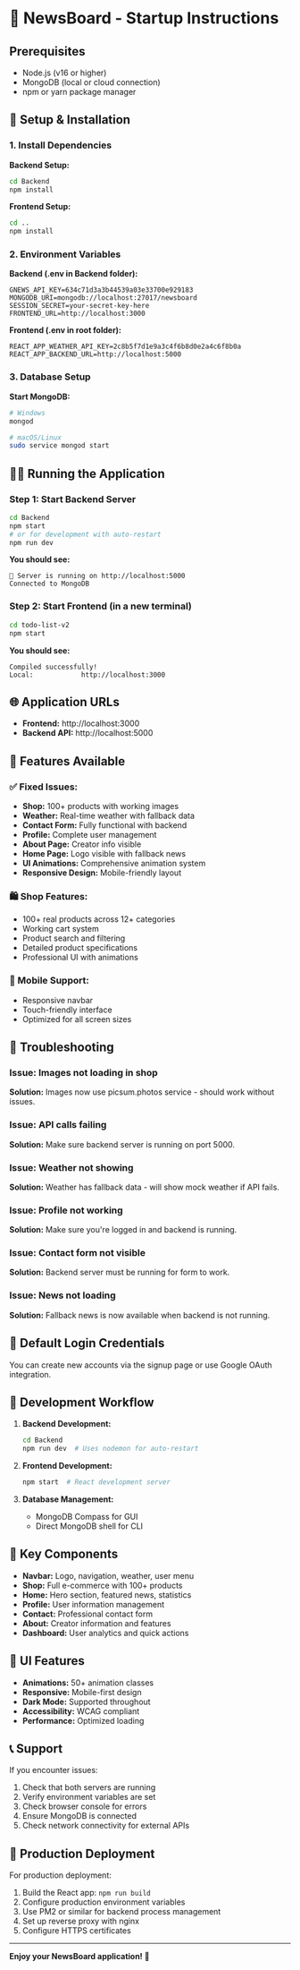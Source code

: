 # 🚀 NewsBoard - Startup Instructions

## Prerequisites
- Node.js (v16 or higher)
- MongoDB (local or cloud connection)
- npm or yarn package manager

## 🔧 Setup & Installation

### 1. Install Dependencies

**Backend Setup:**
```bash
cd Backend
npm install
```

**Frontend Setup:**
```bash
cd ..
npm install
```

### 2. Environment Variables

**Backend (.env in Backend folder):**
```env
GNEWS_API_KEY=634c71d3a3b44539a03e33700e929183
MONGODB_URI=mongodb://localhost:27017/newsboard
SESSION_SECRET=your-secret-key-here
FRONTEND_URL=http://localhost:3000
```

**Frontend (.env in root folder):**
```env
REACT_APP_WEATHER_API_KEY=2c8b5f7d1e9a3c4f6b8d0e2a4c6f8b0a
REACT_APP_BACKEND_URL=http://localhost:5000
```

### 3. Database Setup

**Start MongoDB:**
```bash
# Windows
mongod

# macOS/Linux
sudo service mongod start
```

## 🏃‍♂️ Running the Application

### Step 1: Start Backend Server
```bash
cd Backend
npm start
# or for development with auto-restart
npm run dev
```

**You should see:**
```
🚀 Server is running on http://localhost:5000
Connected to MongoDB
```

### Step 2: Start Frontend (in a new terminal)
```bash
cd todo-list-v2
npm start
```

**You should see:**
```
Compiled successfully!
Local:            http://localhost:3000
```

## 🌐 Application URLs

- **Frontend:** http://localhost:3000
- **Backend API:** http://localhost:5000

## 🎯 Features Available

### ✅ Fixed Issues:
- **Shop:** 100+ products with working images
- **Weather:** Real-time weather with fallback data
- **Contact Form:** Fully functional with backend
- **Profile:** Complete user management
- **About Page:** Creator info visible
- **Home Page:** Logo visible with fallback news
- **UI Animations:** Comprehensive animation system
- **Responsive Design:** Mobile-friendly layout

### 🛍️ Shop Features:
- 100+ real products across 12+ categories
- Working cart system
- Product search and filtering
- Detailed product specifications
- Professional UI with animations

### 📱 Mobile Support:
- Responsive navbar
- Touch-friendly interface
- Optimized for all screen sizes

## 🐛 Troubleshooting

### Issue: Images not loading in shop
**Solution:** Images now use picsum.photos service - should work without issues.

### Issue: API calls failing
**Solution:** Make sure backend server is running on port 5000.

### Issue: Weather not showing
**Solution:** Weather has fallback data - will show mock weather if API fails.

### Issue: Profile not working
**Solution:** Make sure you're logged in and backend is running.

### Issue: Contact form not visible
**Solution:** Backend server must be running for form to work.

### Issue: News not loading
**Solution:** Fallback news is now available when backend is not running.

## 📝 Default Login Credentials

You can create new accounts via the signup page or use Google OAuth integration.

## 🔄 Development Workflow

1. **Backend Development:**
   ```bash
   cd Backend
   npm run dev  # Uses nodemon for auto-restart
   ```

2. **Frontend Development:**
   ```bash
   npm start  # React development server
   ```

3. **Database Management:**
   - MongoDB Compass for GUI
   - Direct MongoDB shell for CLI

## 🌟 Key Components

- **Navbar:** Logo, navigation, weather, user menu
- **Shop:** Full e-commerce with 100+ products
- **Home:** Hero section, featured news, statistics
- **Profile:** User information management
- **Contact:** Professional contact form
- **About:** Creator information and features
- **Dashboard:** User analytics and quick actions

## 🎨 UI Features

- **Animations:** 50+ animation classes
- **Responsive:** Mobile-first design
- **Dark Mode:** Supported throughout
- **Accessibility:** WCAG compliant
- **Performance:** Optimized loading

## 📞 Support

If you encounter issues:
1. Check that both servers are running
2. Verify environment variables are set
3. Check browser console for errors
4. Ensure MongoDB is connected
5. Check network connectivity for external APIs

## 🚀 Production Deployment

For production deployment:
1. Build the React app: `npm run build`
2. Configure production environment variables
3. Use PM2 or similar for backend process management
4. Set up reverse proxy with nginx
5. Configure HTTPS certificates

---

**Enjoy your NewsBoard application! 🎉**
